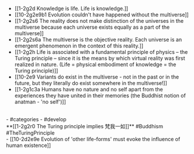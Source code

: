 - [[1-2g2d Knowledge is life. Life is knowledge.]]
- [[10-2g2e9b1 Evolution couldn't have happened without the multiverse]]
- [[1-2g2s6 The reality does not make distinction of the universes in the multiverse because each universe exists equally as a part of the multiverse]]
- [[1-2g2s6a The multiverse is the objective reality. Each universe is an emergent phenomenon in the context of this reality.]]
- [[1-2g2h Life is associated with a fundamental principle of physics – the Turing principle – since it is the means by which virtual reality was first realized in nature. (Life = physical embodiment of knowledge = the Turing principle)]]
- [[10-2e9 Variants do exist in the multiverse - not in the past or in the future, but they literally do exist somewhere in the multiverse!]]
- [[1-2g1c3a Humans have no nature and no self apart from the experiences they have united in their memories (the Buddhist notion of anatman - 'no self')]]
<br>
- #categories
- #develop
<br>
**[[1-2g2r0 The Turing principle implies 梵我一如]]** #Buddhism #TheTuringPrinciple 
<br>
- [[10-2d2e9e Evolution of 'other life-forms' must evoke the influence of human existence]]
